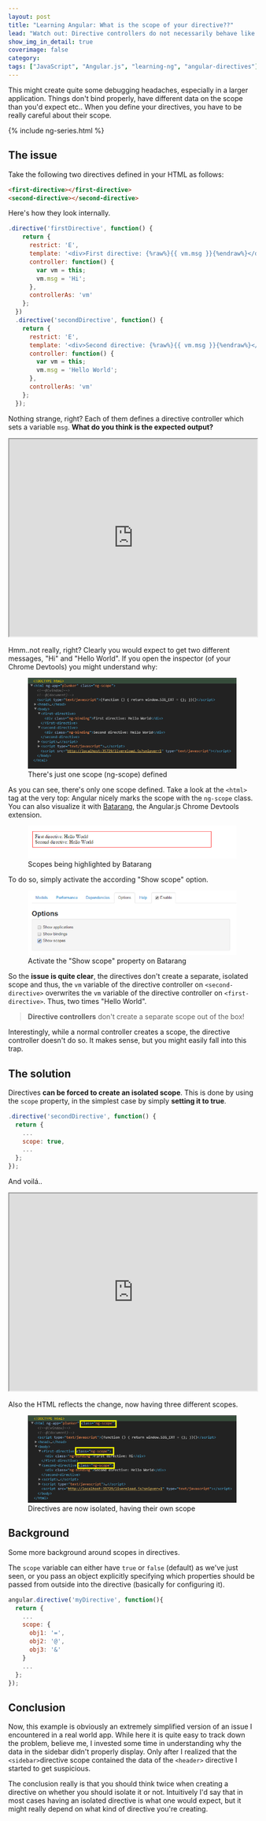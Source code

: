 ```yaml
---
layout: post
title: "Learning Angular: What is the scope of your directive??"
lead: "Watch out: Directive controllers do not necessarily behave like normal controllers"
show_img_in_detail: true
coverimage: false
category:
tags: ["JavaScript", "Angular.js", "learning-ng", "angular-directives"]
---
```


This might create quite some debugging headaches, especially in a larger application. Things don't bind properly, have different data on the scope than you'd expect etc.. When you define your directives, you have to be really careful about their scope.

{% include ng-series.html %}

## The issue

Take the following two directives defined in your HTML as follows:

```html
<first-directive></first-directive>
<second-directive></second-directive>
```

Here's how they look internally.

```javascript
.directive('firstDirective', function() {
    return {
      restrict: 'E',
      template: '<div>First directive: {%raw%}{{ vm.msg }}{%endraw%}</div>',
      controller: function() {
        var vm = this;
        vm.msg = 'Hi';
      },
      controllerAs: 'vm'
    };
  })
  .directive('secondDirective', function() {
    return {
      restrict: 'E',
      template: '<div>Second directive: {%raw%}{{ vm.msg }}{%endraw%}</div>',
      controller: function() {
        var vm = this;
        vm.msg = 'Hello World';
      },
      controllerAs: 'vm'
    };
  });
```

Nothing strange, right? Each of them defines a directive controller which sets a variable `msg`. **What do you think is the expected output?**

<iframe src="http://embed.plnkr.co/ODtRkv/preview" width="100%" height="400px"> </iframe>

Hmm..not really, right? Clearly you would expect to get two different messages, "Hi" and "Hello World". If you open the inspector (of your Chrome Devtools) you might understand why:

<figure>
  <img src="/blog/assets/imgs/learning_angular/directives-nonisolated-scopes.png" />
  <figcaption>There's just one scope (ng-scope) defined</figcaption>
</figure>

As you can see, there's only one scope defined. Take a look at the `<html>` tag at the very top: Angular nicely marks the scope with the `ng-scope` class. You can also visualize it with [Batarang](https://chrome.google.com/webstore/detail/angularjs-batarang/ighdmehidhipcmcojjgiloacoafjmpfk?hl=en), the Angular.js Chrome Devtools extension.
 
<figure>
  <img src="/blog/assets/imgs/learning_angular/batarang-scopes-directives.png" />
  <figcaption>Scopes being highlighted by Batarang</figcaption>
</figure>

To do so, simply activate the according "Show scope" option.

<figure>
  <img src="/blog/assets/imgs/learning_angular/batarang-showscopes.png" />
  <figcaption>Activate the "Show scope" property on Batarang</figcaption>
</figure>

So the **issue is quite clear**, the directives don't create a separate, isolated scope and thus, the `vm` variable of the directive controller on `<second-directive>` overwrites the `vm` variable of the directive controller on `<first-directive>`. Thus, two times "Hello World".

> **Directive controllers** don't create a separate scope out of the box!

Interestingly, while a normal controller creates a scope, the directive controller doesn't do so. It makes sense, but you might easily fall into this trap.

## The solution

Directives **can be forced to create an isolated scope**. This is done by using the `scope` property, in the simplest case by simply **setting it to true**.

```javascript
.directive('secondDirective', function() {
  return {
    ...
    scope: true,
    ...
  };
});
```

And voilá..

<iframe src="http://embed.plnkr.co/jo3zeF/preview" width="100%" height="400px"> </iframe>

Also the HTML reflects the change, now having three different scopes.

<figure>
  <img src="/blog/assets/imgs/learning_angular/directives-isolated-scopes.png" />
  <figcaption>Directives are now isolated, having their own scope</figcaption>
</figure>

## Background

Some more background around scopes in directives.

The `scope` variable can either have `true` or `false` (default) as we've just seen, or you pass an object explicitly specifying which properties should be passed from outside into the directive (basically for configuring it).

```javascript
angular.directive('myDirective', function(){
  return {
    ...
    scope: {
      obj1: '=',
      obj2: '@',
      obj3: '&'
    }
    ...
  };
});
```



## Conclusion

Now, this example is obviously an extremely simplified version of an issue I encountered in a real world app. While here it is quite easy to track down the problem, believe me, I invested some time in understanding why the data in the sidebar didn't properly display. Only after I realized that the `<sidebar>`directive scope contained the data of the `<header>` directive I started to get suspicious.

The conclusion really is that you should think twice when creating a directive on whether you should isolate it or not. Intuitively I'd say that in most cases having an isolated directive is what one would expect, but it might really depend on what kind of directive you're creating.

